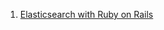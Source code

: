 1. [Elasticsearch with Ruby on Rails](https://www.pluralsight.com/guides/ruby-ruby-on-rails/elasticsearch-with-ruby-on-rails)

